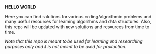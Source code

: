 **HELLO WORLD**

Here you can find solutions for various coding/algorithmic problems and many useful resources for learning algorithms and data structures.
Also, this repo will be updated with new solutions and resources from time to time.

*Note that this repo is meant to be used for learning and researching purposes only and it is not meant to be used for production.*